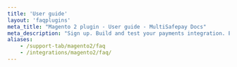 ```yaml
---
title: 'User guide'
layout: 'faqplugins'
meta_title: "Magento 2 plugin - User guide - MultiSafepay Docs"
meta_description: "Sign up. Build and test your payments integration. Explore our products and services. Use our API reference, SDKs, and wrappers. Get support."
aliases:
    - /support-tab/magento2/faq
    - /integrations/magento2/faq/
---
```

